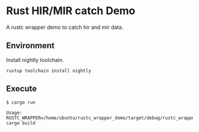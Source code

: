 
# Rust HIR/MIR catch Demo

A rustc wrapper demo to catch hir and mir data.

## Environment

Install nightly toolchain.

```shell
rustup toolchain install nightly
```

## Execute

```shell
$ cargo run

Usage: RUSTC_WRAPPER=/home/ubuntu/rustc_wrapper_demo/target/debug/rustc_wrapper_demo cargo build
```